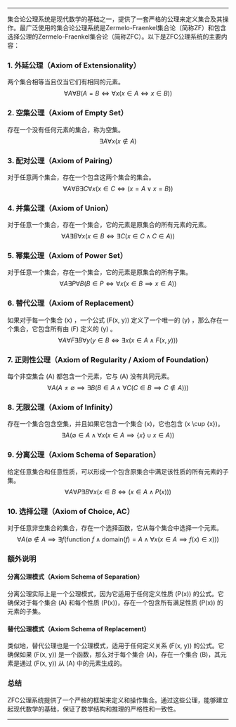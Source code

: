 
---

集合论公理系统是现代数学的基础之一，提供了一套严格的公理来定义集合及其操作。最广泛使用的集合论公理系统是Zermelo-Fraenkel集合论（简称ZF）和包含选择公理的Zermelo-Fraenkel集合论（简称ZFC）。以下是ZFC公理系统的主要内容：

### 1. 外延公理（Axiom of Extensionality）
两个集合相等当且仅当它们有相同的元素。
$$ \forall A \forall B (A = B \iff \forall x (x \in A \iff x \in B)) $$

### 2. 空集公理（Axiom of Empty Set）
存在一个没有任何元素的集合，称为空集。
$$ \exists A \forall x (x \notin A) $$

### 3. 配对公理（Axiom of Pairing）
对于任意两个集合，存在一个包含这两个集合的集合。
$$ \forall A \forall B \exists C \forall x (x \in C \iff (x = A \lor x = B)) $$

### 4. 并集公理（Axiom of Union）
对于任意一个集合，存在一个集合，它的元素是原集合的所有元素的元素。
$$ \forall A \exists B \forall x (x \in B \iff \exists C (x \in C \land C \in A)) $$

### 5. 幂集公理（Axiom of Power Set）
对于任意一个集合，存在一个集合，它的元素是原集合的所有子集。
$$ \forall A \exists P \forall B (B \in P \iff \forall x (x \in B \implies x \in A)) $$

### 6. 替代公理（Axiom of Replacement）
如果对于每一个集合 \(x\) ，一个公式 \(F(x, y)\) 定义了一个唯一的 \(y\) ，那么存在一个集合，它包含所有由 \(F\) 定义的 \(y\) 。
$$ \forall A \forall F \exists B \forall y (y \in B \iff \exists x (x \in A \land F(x, y))) $$

### 7. 正则性公理（Axiom of Regularity / Axiom of Foundation）
每个非空集合 \(A\) 都包含一个元素，它与 \(A\) 没有共同元素。
$$ \forall A (A \neq \emptyset \implies \exists B (B \in A \land \forall C (C \in B \implies C \notin A))) $$

### 8. 无限公理（Axiom of Infinity）
存在一个集合包含空集，并且如果它包含一个集合 \(x\)，它也包含 \(x \cup \{x\}\)。
$$ \exists A (\emptyset \in A \land \forall x (x \in A \implies \{x\} \cup x \in A)) $$

### 9. 分离公理（Axiom Schema of Separation）
给定任意集合和任意性质，可以形成一个包含原集合中满足该性质的所有元素的子集。
$$ \forall A \forall P \exists B \forall x (x \in B \iff (x \in A \land P(x))) $$

### 10. 选择公理（Axiom of Choice, AC）
对于任意非空集合的集合，存在一个选择函数，它从每个集合中选择一个元素。
$$ \forall A (\emptyset \notin A \implies \exists f (\text{function} \ f \land \text{domain}(f) = A \land \forall x (x \in A \implies f(x) \in x))) $$

### 额外说明

#### 分离公理模式（Axiom Schema of Separation）
分离公理实际上是一个公理模式，因为它适用于任何定义性质 \(P(x)\) 的公式。它确保对于每个集合 \(A\) 和每个性质 \(P(x)\)，存在一个包含所有满足性质 \(P(x)\) 的元素的子集。

#### 替代公理模式（Axiom Schema of Replacement）
类似地，替代公理也是一个公理模式，适用于任何定义关系 \(F(x, y)\) 的公式。它确保如果 \(F(x, y)\) 是一个函数，那么对于每个集合 \(A\)，存在一个集合 \(B\)，其元素是通过 \(F(x, y)\) 从 \(A\) 中的元素生成的。

### 总结
ZFC公理系统提供了一个严格的框架来定义和操作集合。通过这些公理，能够建立起现代数学的基础，保证了数学结构和推理的严格性和一致性。

---

